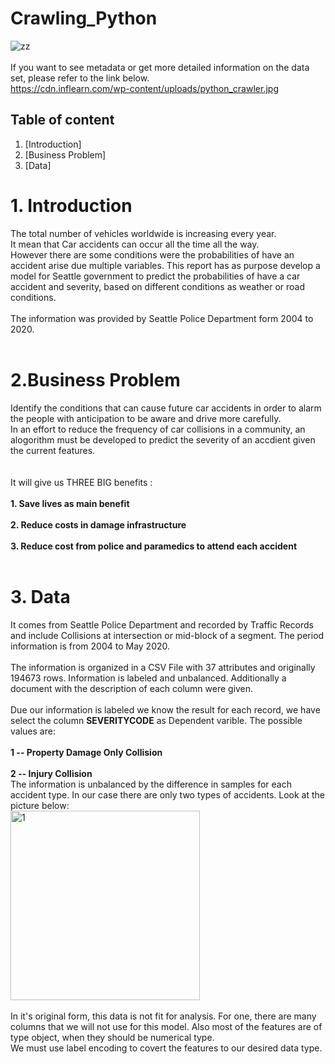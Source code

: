 #  Crawling_Python
![zz](https://user-images.githubusercontent.com/41941627/95646403-0fa1c700-0b03-11eb-94d1-479ff49b8b76.jpg) </br></br>
If you want to see metadata or get more detailed information on the data set, please refer to the link below.</br>
<https://cdn.inflearn.com/wp-content/uploads/python_crawler.jpg>
 

 ## Table of content
1. [Introduction]
2. [Business Problem]
3. [Data]

# 1. Introduction
The total number of vehicles worldwide is increasing every year.</br>
It mean that Car accidents can occur all the time all the way. </br>
However there are some conditions were the probabilities of have an accident arise due multiple variables. 
This report has as purpose develop a model for Seattle government to predict the probabilities of have a car accident and severity, based on different conditions as weather or road conditions. </br></br>
The information was provided by Seattle Police Department form 2004 to 2020. </br></br>
# 2.Business Problem
Identify the conditions that can cause future car accidents in order to alarm the people with anticipation to be aware and drive more carefully.
</br> In an effort to reduce the frequency of car collisions in a community, an alogorithm must be developed to predict the severity of an accdient given the current features.</br></br></br>
It will give us THREE BIG benefits : </br></br>
__1. Save lives as main benefit </br>__</br>
__2. Reduce costs in damage infrastructure</br>__</br>
__3. Reduce cost from police and paramedics to attend each accident__</br></br>

# 3. Data
It comes from Seattle Police Department and recorded by Traffic Records and include Collisions at intersection or mid-block of a segment. The period information is from 2004 to May 2020.</br></br>
The information is organized in a CSV File with 37 attributes and originally 194673 rows. Information is labeled and unbalanced. Additionally a document with the description of each column were given. </br></br> 
Due our information is labeled we know the result for each record, we have select the column __SEVERITYCODE__ as Dependent varible. The possible values are:</br>
</br>
__1 -- Property Damage Only Collision__</br></br>
__2 -- Injury Collision__</br>
The information is unbalanced by the difference in samples for each accident type. In our case there are only two types of accidents. Look at the picture below:</br>
<img width="303" alt="1" src="https://user-images.githubusercontent.com/41941627/95647741-bfc7fd80-0b0c-11eb-9dd7-c8ba765eb74d.png"></br></br>
In it's original form, this data is not fit for analysis. For one, there are many columns that we will not use for this model. Also most of the features are of type object, when they should be numerical type. </br> We must use label encoding to covert the features to our desired data type.</br>



